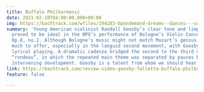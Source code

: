 ```yaml
---
title: Buffalo Philharmonic
date: 2021-02-10T04:00:00.000+00:00
img: https://bachtrack.com/wfiles/194283-bpondemand-dreams--dances---variations-goosby7.webp
summary: 'Young American violinist Randall Goosby’s clear tone and limpid phrasing
  proved to be ideal in the BPO’s performance of Bologne’s Violin Concerto in G major,
  Op.8, no.2. Although Bologne’s music might not match Mozart’s genius, it still has
  much to offer, especially in the languid second movement, with Goosby’s unaffected,
  lyrical playing. A dramatic cadenza bridged the second to the third movement, a
  “rondeau”, in which the repeated main theme was separated by pauses between the
  intervening development. Goosby is a talent from whom we should hear much more. '
link: https://bachtrack.com/review-video-goosby-falletta-buffalo-philharmonic-february-2021
feature: false

---
```

